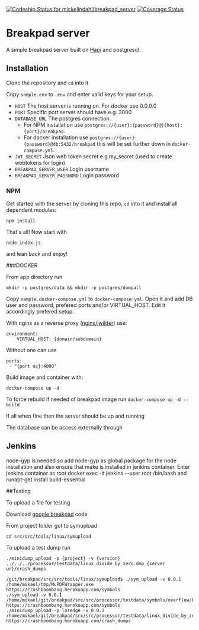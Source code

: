 
[ ![Codeship Status for mickelindahl/breakpad_server](https://app.codeship.com/projects/e1128c80-70a6-0134-4920-4adf8fbeb56c/status?branch=master)](https://app.codeship.com/projects/178198)
[![Coverage Status](https://coveralls.io/repos/github/mickelindahl/breakpad_server/badge.svg?branch=master)](https://coveralls.io/github/mickelindahl/breakpad_server?branch=master)


# Breakpad server
A simple breakpad server built on [Hapi](http://hapijs.com) and postgresql.


## Installation

Clone the repository and `cd` into it

Copy `sample.env` to `.env` and enter valid keys for your setup.

- `HOST` The host server is running on. For docker use 0.0.0.0
- `PORT` Specific port server should have e.g. 3000
- `DATABASE_URL` The postgres connection.
   - For NPM installation use `postgres://{user}:{password}@}{host}:{port}/breakpad`.  
   - For docker installation use `postgres://{user}:{password}@db:5432/breakpad` this will be set further down in `docker-compose.yml`.
- `JWT_SECRET` Json web token secret e.g my_secret (used to create webtokens for login)
- `BREAKPAD_SERVER_USER` Login username 
- `BREAKPAD_SERVER_PASSWORD` Login password

### NPM
Get started with the server by cloning this repo, `cd` into it and install all dependent modules:
```
npm install
```

That's all! Now start with

```
node index.js
```

and lean back and enjoy!

###DOCKER

From app directory run 
```
mkdir -p postgres/data && mkdir -p postgres/dumpall
```

Copy `sample.docker-compose.yml` to `docker-compose.yml`. Open it and add DB user and password, prefered ports and/or
VIRTUAL_HOST. Edit it accordingly prefered setup. 

With nginx as a reverse proxy ([nginx/jwilder](https://github.com/jwilder/nginx-proxy)) use:
 ```
 environment:
     VIRTUAL_HOST: {domain/subdomain}
```
 Without one can use
 ```
ports:
  - "{port os}:4000"
```

Build image and container with:
 ```
 docker-compose up -d
 ``` 
To force rebuild if needed of breakpad image run `docker-compose up -d --build`

If all when fine then the server should be up and running

The database can be access externally through 

## Jenkins
node-gyp is needed so add node-gyp as global package for the node installation
and also ensure that make is installed in jenkins container. 
Enter jenkins container as root docker exec -it jenkins --user root /bin/bash and runapt-get install build-essential

##Testing

To upload a file for testing

Download [google breakpad](https://chromium.googlesource.com/breakpad/breakpad/) code

From project folder got to symupload
```
cd src/src/tools/linux/symupload
```

To upload a test dump run 
```
./minidump_upload -p {project} -v {version} ../../../processor/testdata/linux_divide_by_zero.dmp {server ur}/crash_dumps
```

```
/git/breakpad/src/src/tools/linux/symupload$ ./sym_upload -v 0.0.1 /home/mikael/tmp/MuPDFWrapper.exe https://crashboombang.herokuapp.com/symbols
./sym_upload -v 0.0.1 /home/mikael/git/breakpad/src/src/processor/testdata/symbols/overflow/B0E1FC01EF48E39CAF5C881D2DF0C3840/overflow.sym https://crashboombang.herokuapp.com/symbols
./minidump_upload -p loredge -v 0.0.1 /home/mikael/git/breakpad/src/src/processor/testdata/linux_divide_by_zero.dmp https://crashboombang.herokuapp.com/crash_dumps
```